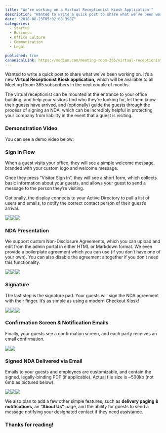 ```yaml
---
title: "We’re working on a Virtual Receptionist Kiosk Application!"
description: "Wanted to write a quick post to share what we’ve been working on. It’s a new Virtual Receptionist Kiosk application, which will be available to all Meeting Room 365 subscribers in the next couple of…"
date: "2018-08-23T05:02:08.398Z"
categories: 
  - Startup
  - Business
  - Office Culture
  - Communication
  - Legal

published: true
canonicalLink: https://medium.com/meeting-room-365/virtual-receptionist-kiosk-application-d07c9d6ab66b
---
```


Wanted to write a quick post to share what we’ve been working on. It’s a new **Virtual Receptionist Kiosk application,** which will be available to all Meeting Room 365 subscribers in the next couple of months.

The virtual receptionist can be mounted at the entrance to your office building, and help your visitors find who they’re looking for, let them know their guests have arrived, and (optionally) guide the guests through the process of signing an NDA, which can be incredibly helpful in protecting your company from liability in the event that a guest is visiting.

### Demonstration Video

You can see a demo video below:

### Sign in Flow

When a guest visits your office, they will see a simple welcome message, branded with your custom logo and welcome message.

Once they press “Visitor Sign In”, they will see a short form, which collects basic information about your guests, and allows your guest to send a message to the person they’re visiting.

Optionally, the display connects to your Active Directory to pull a list of users and emails, to notify the correct contact person of their guest’s arrival.

![](./asset-1.jpeg)![](./asset-2.jpeg)![](./asset-3.jpeg)

### NDA Presentation

We support custom Non-Disclosure Agreements, which you can upload and edit from the admin portal in either HTML or Markdown format. We even provide a boilerplate agreement which you can use (if you don’t have one of your own). You can also disable the agreement altogether if you don’t need this functionality.

![](./asset-4.jpeg)![](./asset-5.jpeg)![](./asset-6.jpeg)

### Signature

The last step is the signature pad. Your guests will sign the NDA agreement with their finger. It’s as simple as using a modern Checkout Kiosk!

![](./asset-7.jpeg)![](./asset-8.jpeg)![](./asset-9.jpeg)

### Confirmation Screen & Notification Emails

Finally, your guests see a confirmation screen, and each party receives an email confirmation.

![](./asset-10.jpeg)![](./asset-11.jpeg)

### Signed NDA Delivered via Email

Emails to your guests and employees are customizable, and contain the signed, legally-binding PDF (if applicable). Actual file size is ~500kb (not 6mb as pictured below).

![](./asset-12.png)![](./asset-13.png)![](./asset-14.png)

We also plan to add a few other simple features, such as **delivery paging & notifications**, an **“About Us”** page, and the ability for guests to send a message notifying your designated contact if they need assistance.

### Thanks for reading!